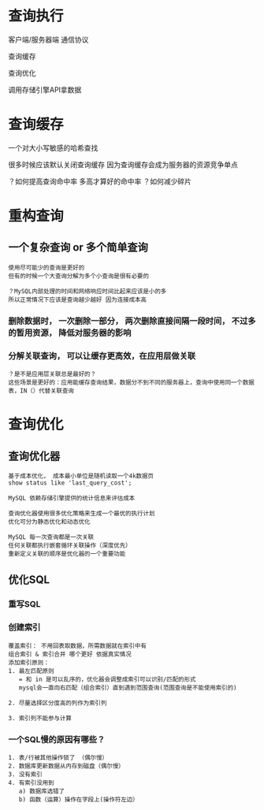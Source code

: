 # 查询执行
   客户端/服务器端 通信协议
   
   查询缓存
   
   查询优化 
   
   调用存储引擎API拿数据

# 查询缓存
  一个对大小写敏感的哈希查找
  
  很多时候应该默认关闭查询缓存
  因为查询缓存会成为服务器的资源竞争单点
  
  ？如何提高查询命中率 多高才算好的命中率
  ？如何减少碎片
  
  

# 重构查询
## 一个复杂查询 or 多个简单查询
    使用尽可能少的查询是更好的
    但有的时候一个大查询分解为多个小查询是很有必要的
    
    ？MySQL内部处理的时间和网络响应时间比起来应该是小的多
    所以正常情况下应该是查询越少越好 因为连接成本高
    
### 删除数据时， 一次删除一部分， 两次删除直接间隔一段时间， 不过多的暂用资源， 降低对服务器的影响

### 分解关联查询， 可以让缓存更高效，在应用层做关联
    ？是不是应用层关联总是最好的？
    这些场景是更好的：应用能缓存查询结果，数据分不到不同的服务器上，查询中使用同一个数据表，IN（）代替关联查询


# 查询优化
## 查询优化器
    基于成本优化， 成本最小单位是随机读取一个4k数据页
    show status like 'last_query_cost';
    
    MySQL 依赖存储引擎提供的统计信息来评估成本
    
    查询优化器使用很多优化策略来生成一个最优的执行计划
    优化可分为静态优化和动态优化
    
    MySQL 每一次查询都是一次关联
    任何关联都执行嵌套循环关联操作（深度优先）
    重新定义关联的顺序是优化器的一个重要功能
    
    
## 优化SQL
### 重写SQL
### 创建索引
    覆盖索引： 不用回表取数据，所需数据就在索引中有
    组合索引 & 索引合并 哪个更好 依据真实情况
    添加索引原则：
    1. 最左匹配原则
       = 和 in 是可以乱序的，优化器会调整成索引可以识别/匹配的形式
       mysql会一直向右匹配（组合索引）直到遇到范围查询(范围查询是不能使用索引的)
       
    2. 尽量选择区分度高的列作为索引列
    
    3. 索引列不能参与计算
       
### 一个SQL慢的原因有哪些？
    1. 表/行被其他操作锁了 （偶尔慢）
    2. 数据库更新数据从内存到磁盘（偶尔慢）
    3. 没有索引
    4. 有索引没用到
       a) 数据库选错了
       b) 函数（运算）操作在字段上(操作符左边）
